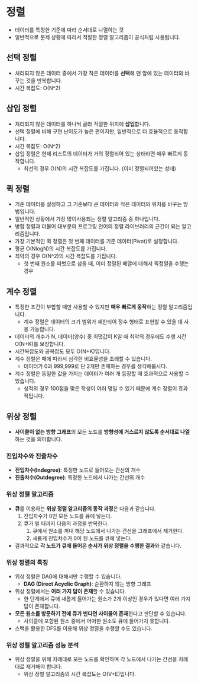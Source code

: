 # 정렬

- 데이터를 특정한 기준에 따라 순서대로 나열하는 것
- 일반적으로 문제 상황에 따라서 적절한 정렬 알고리즘이 공식처럼 사용됩니다.



## 선택 정렬

- 처리되지 않은 데이터 중에서 가장 작은 데이터를 **선택**해 맨 앞에 있는 데이터와 바꾸는 것을 반복합니다.
- 시간 복잡도: O(N^2)





## 삽입 정렬

- 처리되지 않은 데이터를 하나씩 골라 적절한 위치에 **삽입**합니다.
- 선택 정렬에 비해 구현 난이도가 높은 편이지만, 일반적으로 더 효율적으로 동작합니다.
- 시간 복잡도: O(N^2)
- 삽입 정렬은 현재 리스트의 데이터가 거의 정렬되어 있는 상태라면 매우 빠르게 동작합니다.
  - 최선의 경우 O(N)의 시간 복잡도를 가집니다. (이미 정렬되어있는 성태)





## 퀵 정렬

- 기준 데이터를 설정하고 그 기준보다 큰 데이터와 작은 데이터의 위치를 바꾸는 방법입니다.
- 일반적인 상황에서 가장 많이사용되는 정렬 알고리즘 중 하나입니다.
- 병합 정렬과 더불어 대부분의 프로그밍 언어의 정렬 라이브러리의 근간이 되는 알고리즘입니다.
- 가장 기본적인 퀵 정렬은 첫 번째 데이터를 기준 데이터(Pivot)로 설정합니다.
- 평균 O(NlogN)의 시간 복잡도를 가집니다.
- 최악의 경우 O(N^2)의 시간 복잡도를 가집니다.
  - 첫 번째 원소를 피벗으로 삼을 때, 이미 정렬된 배열에 대해서 퀵정렬을 수행는 경우





## 계수 정렬

- 특정한 조건이 부합할 때만 사용할 수 있지만 **매우 빠르게 동작**하는 정렬 알고리즘입니다.
  - 계수 정렬은 데이터의 크기 범위가 제한되어 정수 형태로 표현할 수 있을 대 사용 가능합니다.
- 데이터의 개수가 N, 데이터(양수) 중 최댓값이 K일 때 최악의 경우에도 수행 시간 O(N+K)를 보장합니다.
- 시간복잡도와 공복잡도 모두 O(N+K)입니다.
- 계수 정렬은 때에 따라서 심각한 비효율성을 초래할 수 있습니다.
  - 데이터가 0과 999,999로 단 2개만 존재하는 경우를 생각해봅시다.
- 계수 정렬은 동일한 값을 가지는 데이터가 여러 개 등장할 때 효과적으로 사용할 수 있습니다.
  - 성적의 경우 100점을 맞은 학생이 여러 명일 수 있기 때문에 계수 정렬이 효과적입니다.





## 위상 정렬

- **사이클이 없는 방향 그래프**의 모든 노드를 **방향성에 거스르지 않도록 순서대로 나열**하는 것을 의미합니다.

### 진입차수와 진출차수

- **진입차수(Indegree)**: 특정한 노드로 들어오는 간선의 개수
- **진출차수(Outdegree)**: 특정한 노드에서 나가는 간선의 개수

### 위상 정렬 알고리즘

- **큐**를 이용하는 **위상 정렬 알고리즘의 동작 과정**은 다음과 같습니다.
  1. 진입차수가 0인 모든 노드를 큐에 넣는다.
  2. 큐가 빌 때까지 다음의 과정을 반복한다.
     1. 큐에서 원소를 꺼내 해당 노드에서 나가는 간선을 그래프에서 제거한다.
     2. 새롭게 진입차수가 0이 된 노드를 큐에 넣는다.
- 결과적으로 **각 노드가 큐에 들어온 순서가 위상 정렬을 수행한 결과**와 같습니다.

### 위상 정렬의 특징

- 위상 정렬은 DAG에 대해서만 수행할 수 있습니다.
  - **DAG (Direct Acyclic Graph)**: 순환하지 않는 방향 그래프
- 위상 정렬에서는 **여러 가지 답이 존재**할 수 있습니다.
  - 한 단계에서 큐에 새롭게 들어가는 원소가 2개 이상인 경우가 있다면 여러 가지 답이 존재합니다.
- **모든 원소를 방문하기 전에 큐가 빈다면 사이클이 존재**한다고 판단할 수 있습니다.
  - 사이클에 포함된 원소 중에서 어떠한 원소도 큐에 들어가지 못합니다.
- 스택을 활용한 DFS를 이용해 위상 정렬을 수행할 수도 있습니다.

### 위상 정렬 알고리즘 성능 분석

- 위상 정렬을 위해 차례대로 모든 노드를 확인하며 각 노드에서 나가는 간선을 차례대로 제거해야 합니다.
  - 위상 정렬 알고리즘의 시간 복잡도는 O(V+E)입니다.
